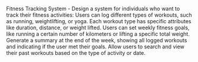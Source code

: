 Fitness Tracking System - Design a system for individuals who want to track their fitness activities:
   Users can log different types of workouts, such as running, weightlifting, or yoga.
   Each workout type has specific attributes like duration, distance, or weight lifted.
   Users can set weekly fitness goals, like running a certain number of kilometers or lifting a specific total weight.
   Generate a summary at the end of the week, showing all logged workouts and indicating if the user met their goals.
   Allow users to search and view their past workouts based on the type of activity or date.
